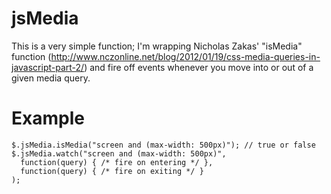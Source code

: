 jsMedia
=======

This is a very simple function; I'm wrapping Nicholas Zakas' "isMedia" function (http://www.nczonline.net/blog/2012/01/19/css-media-queries-in-javascript-part-2/) and fire off events whenever you move into or out of a given media query.

Example
=======
    $.jsMedia.isMedia("screen and (max-width: 500px)"); // true or false
    $.jsMedia.watch("screen and (max-width: 500px)",
      function(query) { /* fire on entering */ },
      function(query) { /* fire on exiting */ }
    );
